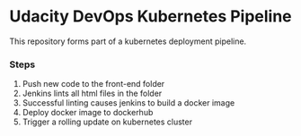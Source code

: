 # Udacity DevOps Kubernetes Pipeline
This repository forms part of a kubernetes deployment pipeline.

### Steps
1. Push new code to the front-end folder
2. Jenkins lints all html files in the folder
3. Successful linting causes jenkins to build a docker image
4. Deploy docker image to dockerhub
5. Trigger a rolling update on kubernetes cluster